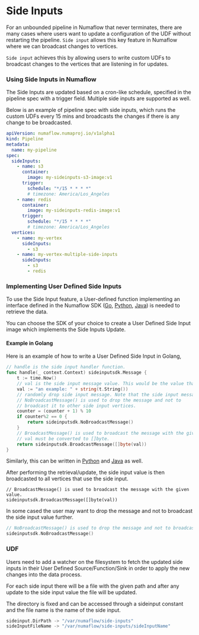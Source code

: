# Side Inputs

For an unbounded pipeline in Numaflow that never terminates, there are many cases where users want to update a configuration of the UDF without restarting the pipeline. `Side input` allows this key feature in Numaflow where we can broadcast changes to vertices.

`Side input` achieves this by allowing users to write custom UDFs to broadcast changes to the vertices that are listening in for updates.



### Using Side Inputs in Numaflow
The Side Inputs are updated based on a cron-like schedule, 
specified in the pipeline spec with a trigger field.
Multiple side inputs are supported as well. 

Below is an example of pipeline spec with side inputs, which runs the custom UDFs every 15 mins and broadcasts the changes if there is any change to be broadcasted.

```yaml
apiVersion: numaflow.numaproj.io/v1alpha1
kind: Pipeline
metadata:
  name: my-pipeline
spec:
  sideInputs:
    - name: s3
      container:
        image: my-sideinputs-s3-image:v1
      trigger:
        schedule: "*/15 * * * *"
        # timezone: America/Los_Angeles
    - name: redis
      container:
        image: my-sideinputs-redis-image:v1
      trigger:
        schedule: "*/15 * * * *"
        # timezone: America/Los_Angeles
  vertices:
    - name: my-vertex
      sideInputs:
        - s3
    - name: my-vertex-multiple-side-inputs
      sideInputs:
        - s3
        - redis
```

### Implementing User Defined Side Inputs

To use the Side Input feature, a User-defined function implementing an interface defined in the  Numaflow SDK
([Go](https://github.com/numaproj/numaflow-go/blob/main/pkg/sideinput/), 
[Python](https://github.com/numaproj/numaflow-python/blob/main/pynumaflow/sideinput/), 
[Java](https://github.com/numaproj/numaflow-java/tree/main/src/main/java/io/numaproj/numaflow/sideinput)) 
is needed to retrieve the data.

You can choose the SDK of your choice to create a
User Defined Side Input image which implements the
Side Inputs Update.

#### Example in Golang
Here is an example of how to write a User Defined Side Input in Golang,

```go
// handle is the side input handler function.
func handle(_ context.Context) sideinputsdk.Message {
    t := time.Now()
    // val is the side input message value. This would be the value that the side input vertex receives.
    val := "an example: " + string(t.String())
    // randomly drop side input message. Note that the side input message is not retried.
    // NoBroadcastMessage() is used to drop the message and not to
    // broadcast it to other side input vertices.
    counter = (counter + 1) % 10
    if counter%2 == 0 {
        return sideinputsdk.NoBroadcastMessage()
    }
    // BroadcastMessage() is used to broadcast the message with the given value to other side input vertices.
    // val must be converted to []byte.
    return sideinputsdk.BroadcastMessage([]byte(val))
}
```
Similarly,  this can be written in [Python](https://github.com/numaproj/numaflow-python/blob/main/examples/sideinput/simple-sideinput/example.py) 
and [Java](https://github.com/numaproj/numaflow-java/blob/main/examples/src/main/java/io/numaproj/numaflow/examples/sideinput/simple/SimpleSideInput.java) as well.

After performing the retrieval/update, the side input value is then broadcasted to all vertices that use the side input.

```golang
// BroadcastMessage() is used to broadcast the message with the given value.
sideinputsdk.BroadcastMessage([]byte(val))
```

In some cased the user may want to drop the message and not to broadcast the side input value further.
```go
// NoBroadcastMessage() is used to drop the message and not to broadcast it further
sideinputsdk.NoBroadcastMessage()
```


### UDF
Users need to add a watcher on the filesystem to fetch the 
updated side inputs in their User Defined Source/Function/Sink 
in order to apply the new changes into the data process.

For each side input there will be a file with the given path and after any update to the side input value the file will be updated.

The directory is fixed and can be accessed through a sideinput constant and the file name is the name of the side input.

```go
sideinput.DirPath -> "/var/numaflow/side-inputs"
sideInputFileName -> "/var/numaflow/side-inputs/sideInputName"
```